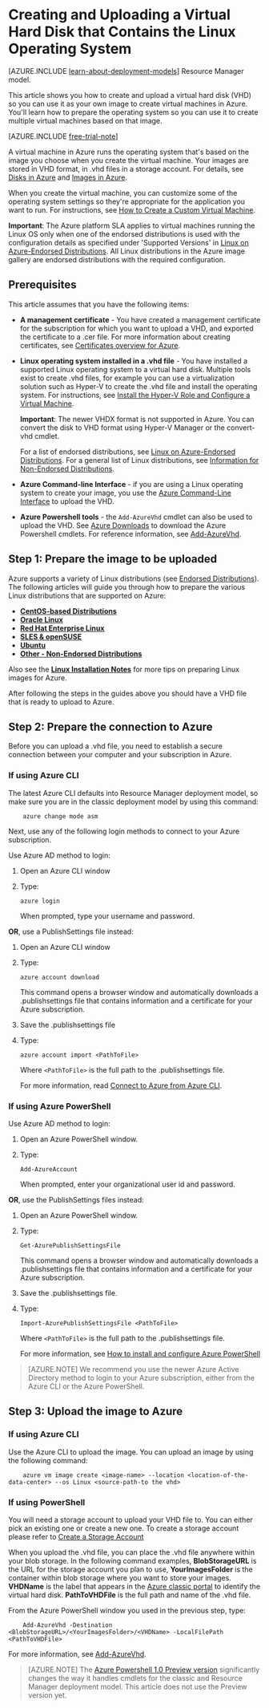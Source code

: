 <properties
	pageTitle="Create and upload a Linux VHD | Microsoft Azure"
	description="Create and upload an Azure virtual hard disk (VHD) with the classic deployment model that contains the Linux operating system."
	services="virtual-machines"
	documentationCenter=""
	authors="dsk-2015"
	manager="timlt"
	editor="tysonn"
	tags="azure-service-management"/>

<tags
	ms.service="virtual-machines"
	ms.workload="infrastructure-services"
	ms.tgt_pltfrm="vm-linux"
	ms.devlang="na"
	ms.topic="article"
	ms.date="11/04/2015"
	ms.author="dkshir"/>

# Creating and Uploading a Virtual Hard Disk that Contains the Linux Operating System

[AZURE.INCLUDE [learn-about-deployment-models](../../includes/learn-about-deployment-models-classic-include.md)] Resource Manager model.


This article shows you how to create and upload a virtual hard disk (VHD) so you can use it as your own image to create virtual machines in Azure. You'll learn how to prepare the operating system so you can use it to create multiple virtual machines based on that image.

[AZURE.INCLUDE [free-trial-note](../../includes/free-trial-note.md)]

A virtual machine in Azure runs the operating system that's based on the image you choose when you create the virtual machine. Your images are stored in VHD format, in .vhd files in a storage account. For details, see [Disks in Azure](virtual-machines-disks-vhds.md) and [Images in Azure](virtual-machines-images.md).

When you create the virtual machine, you can customize some of the operating system settings so they're appropriate for the application you want to run. For instructions, see [How to Create a Custom Virtual Machine](virtual-machines-create-custom.md).

**Important**: The Azure platform SLA applies to virtual machines running the Linux OS only when one of the endorsed distributions is used with the configuration details as specified under 'Supported Versions' in [Linux on Azure-Endorsed Distributions](virtual-machines-../linux-endorsed-distributions.md). All Linux distributions in the Azure image gallery are endorsed distributions with the required configuration.


## Prerequisites
This article assumes that you have the following items:

- **A management certificate** - You have created a management certificate for the subscription for which you want to upload a VHD, and exported the certificate to a .cer file. For more information about creating certificates, see [Certificates overview for Azure](../cloud-services/cloud-services-certs-create.md).

- **Linux operating system installed in a .vhd file**  - You have installed a supported Linux operating system to a virtual hard disk. Multiple tools exist to create .vhd files, for example you can use a virtualization solution such as Hyper-V to create the .vhd file and install the operating system. For instructions, see [Install the Hyper-V Role and Configure a Virtual Machine](http://technet.microsoft.com/library/hh846766.aspx).

	**Important**: The newer VHDX format is not supported in Azure. You can convert the disk to VHD format using Hyper-V Manager or the convert-vhd cmdlet.

	For a list of endorsed distributions, see [Linux on Azure-Endorsed Distributions](../linux-endorsed-distributions.md). For a general list of Linux distributions, see [Information for Non-Endorsed Distributions](virtual-machines-linux-create-upload-vhd-generic.md).

- **Azure Command-line Interface** - if you are using a Linux operating system to create your image, you use the [Azure Command-Line Interface](../virtual-machines-command-line-tools.md) to upload the VHD.

- **Azure Powershell tools** - the `Add-AzureVhd` cmdlet can also be used to upload the VHD. See [Azure Downloads](http://azure.microsoft.com/downloads/) to download the Azure Powershell cmdlets. For reference information, see [Add-AzureVhd](https://msdn.microsoft.com/library/azure/dn495173.aspx).

<a id="prepimage"> </a>
## Step 1: Prepare the image to be uploaded

Azure supports a variety of Linux distributions (see [Endorsed Distributions](../linux-endorsed-distributions.md)). The following articles will guide you through how to prepare the various Linux distributions that are supported on Azure:

- **[CentOS-based Distributions](virtual-machines-linux-create-upload-vhd-centos.md)**
- **[Oracle Linux](virtual-machines-linux-create-upload-vhd-oracle.md)**
- **[Red Hat Enterprise Linux](virtual-machines-linux-create-upload-vhd-redhat.md)**
- **[SLES & openSUSE](../virtual-machines-linux-create-upload-vhd-suse)**
- **[Ubuntu](virtual-machines-linux-create-upload-vhd-ubuntu.md)**
- **[Other - Non-Endorsed Distributions](virtual-machines-linux-create-upload-vhd-generic.md)**

Also see the **[Linux Installation Notes](virtual-machines-linux-create-upload-vhd-generic.md#linuxinstall)** for more tips on preparing Linux images for Azure.

After following the steps in the guides above you should have a VHD file that is ready to upload to Azure.

<a id="connect"> </a>
## Step 2: Prepare the connection to Azure

Before you can upload a .vhd file, you need to establish a secure connection between your computer and your subscription in Azure.


### If using Azure CLI

The latest Azure CLI defaults into Resource Manager deployment model, so make sure you are in the classic deployment model by using this command:

		azure change mode asm  

Next, use any of the following login methods to connect to your Azure subscription. 

Use Azure AD method to login:

1. Open an Azure CLI window

2. Type:

	`azure login`

	When prompted, type your username and password.

**OR**, use a PublishSettings file instead:

1. Open an Azure CLI window

2. Type:

	`azure account download`

	This command opens a browser window and automatically downloads a .publishsettings file that contains information and a certificate for your Azure subscription.

3. Save the .publishsettings file

4. Type:

	`azure account import <PathToFile>`

	Where `<PathToFile>` is the full path to the .publishsettings file.

	For more information, read [Connect to Azure from Azure CLI](../xplat-cli-connect.md).


### If using Azure PowerShell

Use Azure AD method to login:

1. Open an Azure PowerShell window.

2. Type:

	`Add-AzureAccount`

	When prompted, enter your organizational user id and password.

**OR**, use the PublishSettings files instead:

1. Open an Azure PowerShell window.

2. Type:

	`Get-AzurePublishSettingsFile`

	This command opens a browser window and automatically downloads a .publishsettings file that contains information and a certificate for your Azure subscription.

3. Save the .publishsettings file.

4. Type:

	`Import-AzurePublishSettingsFile <PathToFile>`

	Where `<PathToFile>` is the full path to the .publishsettings file.

	For more information, see [How to install and configure Azure PowerShell](powershell-install-configure.md)

> [AZURE.NOTE] We recommend you use the newer Azure Active Directory method to login to your Azure subscription, either from the Azure CLI or the Azure PowerShell.

<a id="upload"> </a>
## Step 3: Upload the image to Azure

### If using Azure CLI

Use the Azure CLI to upload the image. You can upload an image by using the following command:

		azure vm image create <image-name> --location <location-of-the-data-center> --os Linux <source-path-to the vhd>

### If using PowerShell

You will need a storage account to upload your VHD file to. You can either pick an existing one or create a new one. To create a storage account please refer to [Create a Storage Account](../storage-create-storage-account.md)

When you upload the .vhd file, you can place the .vhd file anywhere within your blob storage. In the following command examples, **BlobStorageURL** is the URL for the storage account you plan to use, **YourImagesFolder** is the container within blob storage where you want to store your images. **VHDName** is the label that appears in the [Azure classic portal](http://manage.windowsazure.com) to identify the virtual hard disk. **PathToVHDFile** is the full path and name of the .vhd file.

From the Azure PowerShell window you used in the previous step, type:

		Add-AzureVhd -Destination <BlobStorageURL>/<YourImagesFolder>/<VHDName> -LocalFilePath <PathToVHDFile>

For more information, see [Add-AzureVhd](https://msdn.microsoft.com/library/azure/dn495173.aspx).

> [AZURE.NOTE] The [Azure Powershell 1.0 Preview version](https://azure.microsoft.com/en-us/blog/azps-1-0-pre/) significantly changes the way it handles cmdlets for the classic and Resource Manager deployment model. This article does not use the Preview version yet. 


[Step 1: Prepare the image to be uploaded]: #prepimage
[Step 2: Prepare the connection to Azure]: #connect
[Step 3: Upload the image to Azure]: #upload
